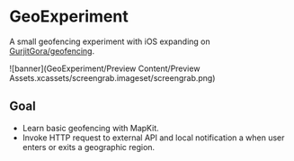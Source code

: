 # GeoExperiment

A small geofencing experiment with iOS expanding on [GurjitGora/geofencing](https://github.com/GurjitGora/geofencing).

![banner](GeoExperiment/Preview Content/Preview Assets.xcassets/screengrab.imageset/screengrab.png)

## Goal 

- Learn basic geofencing with MapKit.
- Invoke HTTP request to external API and local notification a when user enters or exits a geographic region.



